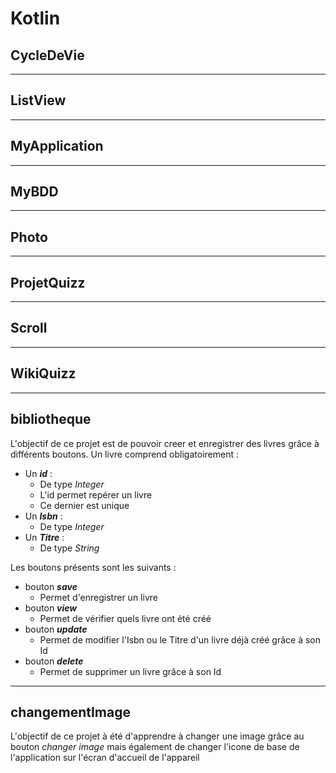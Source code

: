 # Kotlin 

## CycleDeVie

***

## ListView

***

## MyApplication

***

## MyBDD

***

## Photo

***

## ProjetQuizz

***

## Scroll

***

## WikiQuizz

***

## bibliotheque
  L'objectif de ce projet est de pouvoir creer et enregistrer des livres grâce à différents boutons.
  Un livre comprend obligatoirement :
  - Un ***id*** : 
    - De type *Integer*
    - L'id permet repérer un livre
    - Ce dernier est unique
  - Un ***Isbn*** : 
    - De type *Integer*
  - Un ***Titre*** : 
    - De type *String* 
  
  Les boutons présents sont les suivants :
  - bouton ***save***
    - Permet d'enregistrer un livre
  - bouton ***view***
    - Permet de vérifier quels livre ont été créé
  - bouton ***update***
    - Permet de modifier l'Isbn ou le Titre d'un livre déjà créé grâce à son Id
  - bouton ***delete***
    - Permet de supprimer un livre grâce à son Id

***
 
## changementImage
L'objectif de ce projet à été d'apprendre à changer une image grâce au bouton *changer image* mais également de changer l'icone de base de l'application sur l'écran d'accueil de l'appareil
